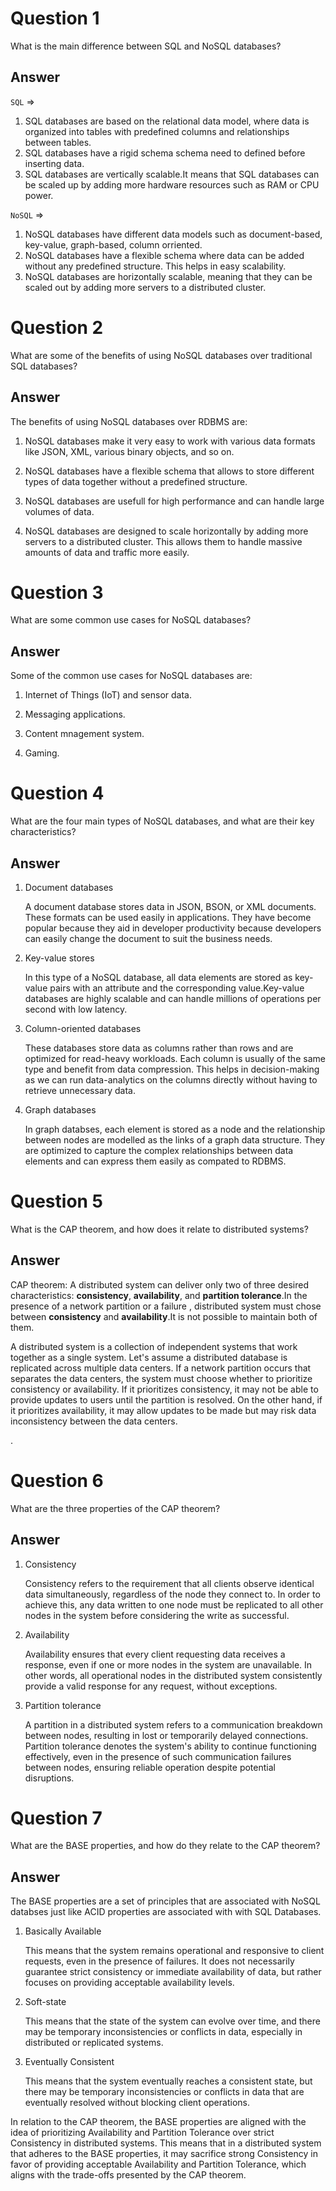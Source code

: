# Question 1

What is the main difference between SQL and NoSQL databases?

## Answer

`SQL` => 
1. SQL databases are based on the relational data model, where data is organized into tables with predefined columns and relationships between tables.
2. SQL databases have a rigid schema schema need to defined
before inserting data.
3. SQL databases are vertically scalable.It means that SQL databases can be scaled up by adding more hardware resources such as RAM or CPU power.

`NoSQL` =>
1. NoSQL databases have different data models such as document-based, key-value, graph-based, column orriented.
2. NoSQL databases have a flexible schema where data can be added without any predefined structure. This helps in easy scalability.
3. NoSQL databases are horizontally scalable, meaning that they can be scaled out by adding more servers to a distributed cluster.

# Question 2

What are some of the benefits of using NoSQL databases over
traditional SQL databases?

## Answer

The benefits of using NoSQL databases over RDBMS are:

1. NoSQL databases make it very easy to work with various data formats like JSON, XML, various binary objects, and so on.

2. NoSQL databases have a flexible schema that allows to store different types of data together without a predefined structure. 

3.  NoSQL databases are usefull for high performance and can handle large volumes of data.

4. NoSQL databases are designed to scale horizontally by adding more  servers to a distributed cluster. This allows them to handle massive amounts of data and traffic more easily.

# Question 3

What are some common use cases for NoSQL databases?

## Answer

Some of the common use cases for NoSQL databases are:

1. Internet of Things (IoT) and sensor data.

2. Messaging applications.

3. Content mnagement system.

4. Gaming.

# Question 4

What are the four main types of NoSQL databases, and what are
their key characteristics?

## Answer

1. Document databases

   A document database stores data in JSON, BSON, or XML documents. These formats can be
   used easily in applications. They have become popular because they aid in developer
   productivity because developers can easily change the document to suit the business
   needs.

2. Key-value stores

   In this type of a NoSQL database, all data elements are stored as key-value pairs
   with an attribute and the corresponding value.Key-value databases are highly scalable
   and can handle millions of operations per second with low latency.

3. Column-oriented databases

   These databases store data as columns rather than rows and are optimized for
   read-heavy workloads. Each column is usually of the same type and benefit 
   from data compression. This helps in decision-making as we can run data-analytics
   on the columns directly without having to retrieve unnecessary data.

4. Graph databases

   In graph databses, each element is stored as a node and the relationship between
   nodes are modelled as the links of a graph data structure. They are optimized
   to capture the complex relationships between data elements and can express them
   easily as compated to RDBMS.

# Question 5

What is the CAP theorem, and how does it relate to distributed
systems?

## Answer

CAP theorem: A distributed system can deliver only two of three desired characteristics: **consistency**, **availability**,
and **partition tolerance**.In the presence of a network partition or a failure , distributed
system must chose between **consistency** and **availability**.It is not possible to maintain both
of them.

A distributed system is a collection of independent systems that work together as a single system.
Let's assume a distributed database is replicated across multiple data centers.
If a network partition occurs that separates the data centers, the system must choose whether to prioritize consistency or availability. If it prioritizes consistency, it may not be able to provide updates to users until the partition is resolved. On the other hand, if it prioritizes availability, it may allow updates to be made but may risk data inconsistency between the data centers.

.

# Question 6

What are the three properties of the CAP theorem?

## Answer

1. Consistency

   Consistency refers to the requirement that all clients observe identical data simultaneously, regardless of the node they connect to. In order to achieve this, any data written to one node must be replicated to all other nodes in the system before considering the write as successful.

2. Availability

   Availability ensures that every client requesting data receives a response, even if one or more nodes in the system are unavailable. In other words, all operational nodes in the distributed system consistently provide a valid response for any request, without exceptions.

3. Partition tolerance

   A partition in a distributed system refers to a communication breakdown between nodes, resulting in lost or temporarily delayed connections. Partition tolerance denotes the system's ability to continue functioning effectively, even in the presence of such communication failures between nodes, ensuring reliable operation despite potential disruptions.

# Question 7

What are the BASE properties, and how do they relate to the CAP
theorem?

## Answer

The BASE properties are a set of principles that are associated with NoSQL databses just like ACID
properties are associated with with SQL Databases.

1. Basically Available

   This means that the system remains operational and responsive to client requests, even in the presence of failures. It does not necessarily guarantee strict consistency or immediate availability of data, but rather focuses on providing acceptable availability levels.

2. Soft-state

   This means that the state of the system can evolve over time, and there may be temporary inconsistencies or conflicts in data, especially in distributed or replicated systems.

3. Eventually Consistent

   This means that the system eventually reaches a consistent state, but there may be temporary inconsistencies or conflicts in data that are eventually resolved without blocking client operations.

In relation to the CAP theorem, the BASE properties are aligned with the idea of prioritizing Availability and Partition Tolerance over strict Consistency in distributed systems. This means that in a distributed system that adheres to the BASE properties, it may sacrifice strong Consistency in favor of providing acceptable Availability and Partition Tolerance, which aligns with the trade-offs presented by the CAP theorem.